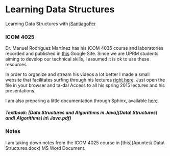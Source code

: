 # Learning Data Structures

Learning Data Structures with [jSantiagoFer](https://github.com/jsantiagofer)

### ICOM 4025
Dr. Manuel Rodríguez Martínez has his ICOM 4035 course and laboratories recorded and published in [this](https://sites.google.com/a/upr.edu/icom-4035-spring-2015/home) Google Site. Since we are UPRM students aiming to develop our technical skills, I assumed it is ok to use these resources.

In order to organize and stream his videos a lot better I made a small website that facilitates surfing through his lectures
[right here](https://m4rqu1705.github.io/Data-Structures-and-Algorithms/ICOM4025/Videos_Presentations_Custom.html). Just open the file in your browser and ta-da! Access to all his spring 2015 lectures and his presentations.

I am also preparing a little documentation through Sphinx, available [here](https://m4rqu1705.github.io/Data-Structures-and-Algorithms/Implementations/Python/M4rqu105/docs/build/html/index.html)

##### Textbook: [Data Structures and Algorithms in Java](Data\ Structures\ and\ Algorithms\ in\ Java.pdf)

### Notes
I am taking down notes from the ICOM 4025 course in [this](Apuntes\ Data\ Structures.docx) MS Word Document.